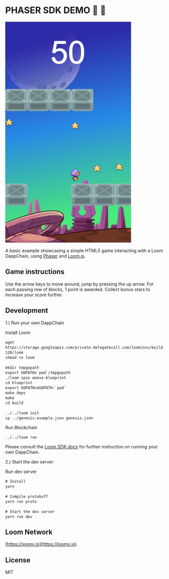 # PHASER SDK DEMO :crystal_ball: :dizzy:

![Game screenshot](/src/assets/screenshot.png)

A basic example showcasing a simple HTML5 game interacting with a Loom DappChain, using [Phaser](http://phaser.io) and [Loom.js](https://github.com/loomnetwork/loom-js).

Game instructions
----

Use the arrow keys to move around, jump by pressing the up arrow.
For each passing row of blocks, 1 point is awarded. Collect bonus stars to increase your score further.


Development
----

1.) Run your own DappChain

Install Loom

```
wget https://storage.googleapis.com/private.delegatecall.com/loom/osx/build-128/loom
chmod +x loom

mkdir tmpgopath
export GOPATH=`pwd`/tmpgopath
./loom spin weave-blueprint
cd blueprint
export GOPATH=$GOPATH:`pwd`
make deps
make
cd build

../../loom init
cp ../genesis.example.json genesis.json

```

Run Blockchain

```
../../loom run
```

Please consult the [Loom SDK docs](https://loomx.io/developers/docs/en/prereqs.html) for further instruction on running your own DappChain.


2.) Start the dev server

Run dev server

```
# Install
yarn

# Compile protobuff
yarn run proto

# Start the dev server
yarn run dev

```

Loom Network
----
[https://loomx.io](https://loomx.io)


License
----

MIT
